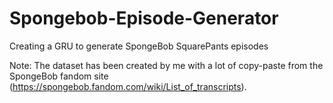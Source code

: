 # Spongebob-Episode-Generator
Creating a GRU to generate SpongeBob SquarePants episodes


Note: The dataset has been created by me with a lot of copy-paste from the SpongeBob fandom site (https://spongebob.fandom.com/wiki/List_of_transcripts).
